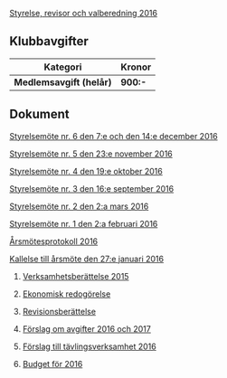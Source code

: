 [Styrelse, revisor och valberedning 2016](SENIOR/htmfiler/seniorstyrelse_2016.pdf)
## Klubbavgifter

Kategori|Kronor
---|---
<b>Medlemsavgift (helår)</b>|<b>900:-</b>

## Dokument

[Styrelsemöte nr. 6 den 7:e och den 14:e december 2016](SENIOR/htmfiler/Protokoll_SrS_nr6_2016.pdf)

[Styrelsemöte nr. 5 den 23:e november 2016](SENIOR/htmfiler/Protokoll_SrS_nr5_2016.pdf)

[Styrelsemöte nr. 4 den 19:e oktober 2016](SENIOR/htmfiler/Protokoll_SrS_nr4_2016_ny.pdf)

[Styrelsemöte nr. 3 den 16:e september 2016](SENIOR/htmfiler/Protokoll_SrS_nr3_2016.pdf)

[Styrelsemöte nr. 2 den 2:a mars 2016](SENIOR/htmfiler/Protokoll_SrS_nr2_2016.pdf)

[Styrelsemöte nr. 1 den 2:a februari 2016](SENIOR/htmfiler/Protokoll_SrS_nr1_2016.pdf)

[Årsmötesprotokoll 2016](SENIOR/htmfiler/arsmote_protokoll_2016.pdf)

[Kallelse till årsmöte den 27:e januari 2016](SENIOR/htmfiler/kallelse_SrS_arsmote_2016.pdf)

1. [Verksamhetsberättelse 2015](SENIOR/htmfiler/bilaga1_verksamhet_2015.pdf)

1. [Ekonomisk redogörelse](SENIOR/htmfiler/bilaga2_ekonomi_2015.pdf)

1. [Revisionsberättelse](SENIOR/htmfiler/bilaga3_revision_2015.pdf)

1. [Förslag om avgifter 2016 och 2017](SENIOR/htmfiler/bilaga4_avgiftspolicy_2016.pdf)

1. [Förslag till tävlingsverksamhet 2016](SENIOR/htmfiler/bilaga5_verksamhetforslag_2016.pdf)

1. [Budget för 2016](SENIOR/htmfiler/bilaga6_budget_2016.pdf)

